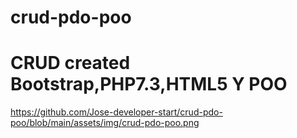 # crud-pdo-poo

<h1>CRUD created Bootstrap,PHP7.3,HTML5 Y POO</h1>

https://github.com/Jose-developer-start/crud-pdo-poo/blob/main/assets/img/crud-pdo-poo.png
